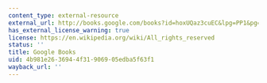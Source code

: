 ```yaml
---
content_type: external-resource
external_url: http://books.google.com/books?id=hoxUQaz3cuEC&lpg=PP1&pg=PA61#v=onepage&q&f=false
has_external_license_warning: true
license: https://en.wikipedia.org/wiki/All_rights_reserved
status: ''
title: Google Books
uid: 4b981e26-3694-4f31-9069-05edba5f63f1
wayback_url: ''
---
```

